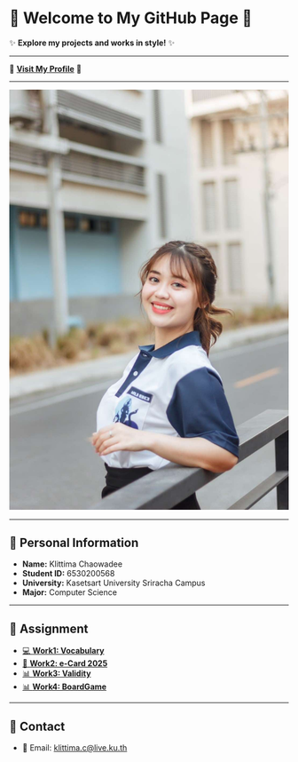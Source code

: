 # 🎀 Welcome to My GitHub Page 🎀

✨ **Explore my projects and works in style!** ✨

---

🌸 [**Visit My Profile**](https://anniemark2522.github.io) 🌸

---

![My Profile](assets/image/picture.jpg)

---

## 📌 Personal Information  
- **Name:** Klittima Chaowadee  
- **Student ID:** 6530200568  
- **University:** Kasetsart University Sriracha Campus  
- **Major:** Computer Science  

---

## 🦄 Assignment
- [💻 **Work1: Vocabulary**](https://anniemark2522.github.io/vocab/message-digest)  
- [🎄 **Work2: e-Card 2025**](https://anniemark2522.github.io/card/e-card)
- [📊 **Work3: Validity**](https://anniemark2522.github.io/quality/validity)
- [📊 **Work4: BoardGame**](https://anniemark2522.github.io/boardgame/boardg)



---

## 🔗 Contact
- 📧 Email: [klittima.c@live.ku.th](mailto:klittima.c@live.ku.th)
